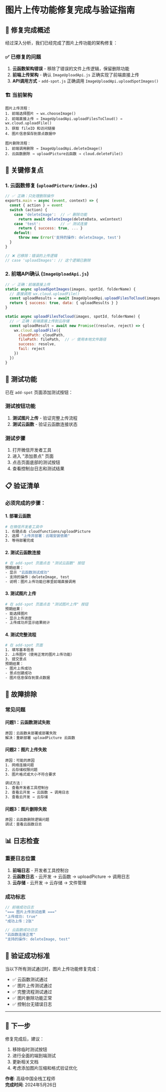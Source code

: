 # 图片上传功能修复完成与验证指南

## 🎯 修复完成概述

经过深入分析，我们已经完成了图片上传功能的架构修复：

### ✅ 已修复的问题
1. **云函数架构错误** - 移除了错误的文件上传逻辑，保留删除功能
2. **前端上传架构** - 确认 `ImageUploadApi.js` 正确实现了前端直接上传
3. **API调用方式** - `add-spot.js` 正确调用 `ImageUploadApi.uploadSpotImages()`

### 🏗️ 当前架构
```
图片上传流程：
1. 前端选择图片 → wx.chooseImage()
2. 前端直接上传 → ImageUploadApi.uploadFilesToCloud() → wx.cloud.uploadFile()
3. 获取 fileID 和访问链接
4. 图片信息保存到景点数据中

图片删除流程：
1. 前端调用删除 → ImageUploadApi.deleteImage()
2. 云函数删除 → uploadPicture云函数 → cloud.deleteFile()
```

## 🔧 关键修复点

### 1. 云函数修复 (`uploadPicture/index.js`)
```javascript
// ✅ 正确：只处理删除操作
exports.main = async (event, context) => {
  const { action } = event
  switch (action) {
    case 'deleteImage':  // ✅ 删除功能
      return await deleteImage(deleteData, wxContext)
    case 'test':         // ✅ 测试连接
      return { success: true, ... }
    default:
      throw new Error('支持的操作: deleteImage, test')
  }
}

// ❌ 已移除：错误的上传逻辑
// case 'uploadImages': // 这个逻辑已删除
```

### 2. 前端API确认 (`ImageUploadApi.js`)
```javascript
// ✅ 正确：前端直接上传
static async uploadSpotImages(images, spotId, folderName) {
  // 直接调用 wx.cloud.uploadFile()
  const uploadResults = await ImageUploadApi.uploadFilesToCloud(images, spotId, folderName)
  return { success: true, data: { uploadResults } }
}

static async uploadFilesToCloud(images, spotId, folderName) {
  // ✅ 正确：前端直接上传到云存储
  const uploadResult = await new Promise((resolve, reject) => {
    wx.cloud.uploadFile({
      cloudPath: cloudPath,
      filePath: filePath,  // ✅ 使用本地文件路径
      success: resolve,
      fail: reject
    })
  })
}
```

## 🧪 测试功能

已在 `add-spot` 页面添加测试按钮：

### 测试按钮功能
1. **测试图片上传** - 验证完整上传流程
2. **测试云函数** - 验证云函数连接状态

### 测试步骤
1. 打开微信开发者工具
2. 进入 "添加景点" 页面
3. 点击页面底部的测试按钮
4. 查看控制台日志和测试结果

## 📋 验证清单

### 必须完成的步骤：

#### 1. 部署云函数
```bash
# 在微信开发者工具中
1. 右键点击 cloudfunctions/uploadPicture
2. 选择 "上传并部署：云端安装依赖"
3. 等待部署完成
```

#### 2. 测试云函数连接
```bash
# 在 add-spot 页面点击 "测试云函数" 按钮
预期结果：
- 显示 "云函数测试成功"
- 支持的操作：deleteImage, test
- 说明：图片上传功能已移至前端直接调用
```

#### 3. 测试图片上传
```bash
# 在 add-spot 页面点击 "测试图片上传" 按钮
预期结果：
- 能选择图片
- 显示上传进度
- 上传成功并显示结果统计
```

#### 4. 测试完整流程
```bash
# 在 add-spot 页面
1. 填写基本信息
2. 上传图片（使用正常的图片上传功能）
3. 提交景点
预期结果：
- 图片上传成功
- 景点创建成功
- 图片信息保存到景点数据
```

## 🐛 故障排除

### 常见问题

#### 问题1：云函数测试失败
```bash
原因：云函数未部署或部署失败
解决：重新部署 uploadPicture 云函数
```

#### 问题2：图片上传失败
```bash
原因：可能的原因
1. 网络连接问题
2. 云存储权限问题
3. 图片格式或大小不符合要求

调试方法：
1. 查看开发者工具控制台
2. 查看云开发 → 云函数 → 调用日志
3. 查看云开发 → 云存储
```

#### 问题3：图片删除失败
```bash
原因：云函数删除逻辑问题
调试：查看云函数日志
```

## 📊 日志检查

### 重要日志位置
1. **前端日志** - 开发者工具控制台
2. **云函数日志** - 云开发 → 云函数 → uploadPicture → 调用日志
3. **云存储** - 云开发 → 云存储 → 文件管理

### 成功标志
```javascript
// 前端成功日志
"=== 图片上传测试结果 ==="
"上传成功: true"
"成功上传：2张"

// 云函数成功日志  
"云函数连接正常"
"支持的操作: deleteImage, test"
```

## 🎉 验证成功标准

当以下所有测试通过时，图片上传功能修复完成：

- ✅ 云函数测试通过
- ✅ 图片上传测试通过  
- ✅ 完整流程测试通过
- ✅ 图片删除功能正常
- ✅ 控制台无错误日志

---

## 📝 下一步

修复完成后，建议：
1. 移除临时测试按钮
2. 进行全面的端到端测试
3. 更新相关文档
4. 考虑添加图片压缩和格式验证优化

**作者**: 高级中国全栈工程师  
**完成时间**: 2024年5月26日
